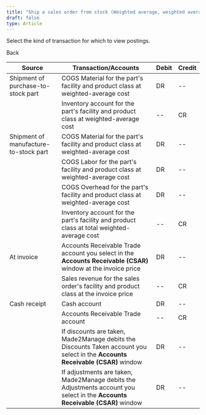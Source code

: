 ```yaml
---
title: "Ship a sales order from stock (Weighted average, weighted average, component or Shipping)"
draft: false
type: Article
---
```


Select the kind of transaction for which to view postings. 

Back

| Source                                | Transaction/Accounts                                                                                                           | Debit | Credit |
|---------------------------------------|--------------------------------------------------------------------------------------------------------------------------------|-------|--------|
| Shipment of purchase-to-stock part    | COGS Material for the part's facility and product class at weighted-average cost                                               | DR    | --     |
|                                       | Inventory account for the part's facility and product class at weighted-average cost                                           | --    | CR     |
| Shipment of manufacture-to-stock part | COGS Material for the part's facility and product class at weighted-average cost                                               | DR    | --     |
|                                       | COGS Labor for the part's facility and product class at weighted-average cost                                                  | DR    | --     |
|                                       | COGS Overhead for the part's facility and product class at weighted-average cost                                               | DR    | --     |
|                                       | Inventory account for the part's facility and product class at total weighted-average cost                                     | --    | CR     |
| At invoice                            | Accounts Receivable Trade account you select in the **Accounts Receivable (CSAR)** window at the invoice price                 | DR    | --     |
|                                       | Sales revenue for the sales order's facility and product class at the invoice price                                            | --    | CR     |
| Cash receipt                          | Cash account                                                                                                                   | DR    | --     |
|                                       | Accounts Receivable Trade account                                                                                              | --    | CR     |
|                                       | If discounts are taken, Made2Manage debits the Discounts Taken account you select in the **Accounts Receivable (CSAR)** window | DR    | --     |
|                                       | If adjustments are taken, Made2Manage debits the Adjustments account you select in the **Accounts Receivable (CSAR)** window   | DR    | --     |